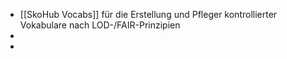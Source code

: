 - [[SkoHub Vocabs]] für die Erstellung und Pfleger kontrollierter Vokabulare nach LOD-/FAIR-Prinzipien
-
-